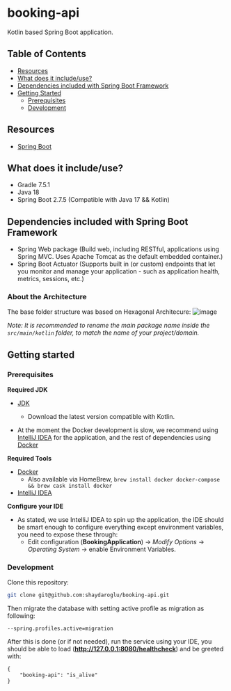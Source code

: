 # booking-api

Kotlin based Spring Boot application.

## Table of Contents
* [Resources](#resources)
* [What does it include/use?](#what-does-it-includeuse)
* [Dependencies included with Spring Boot Framework](#dependencies-included-with-spring-boot-framework)
* [Getting Started](#getting-started)
    * [Prerequisites](#prerequisites)
    * [Development](#development)



## Resources
* [Spring Boot](https://spring.io/projects/spring-boot)

## What does it include/use?

- Gradle 7.5.1
- Java 18
- Spring Boot 2.7.5 (Compatible with Java 17 && Kotlin)

## Dependencies included with Spring Boot Framework

- Spring Web package (Build web, including RESTful, applications using Spring MVC. Uses Apache Tomcat as the default embedded container.)
- Spring Boot Actuator (Supports built in (or custom) endpoints that let you monitor and manage your application - such as application health, metrics, sessions, etc.)

### About the Architecture

The base folder structure was based on Hexagonal Architecure:
![image](https://user-images.githubusercontent.com/15172908/202044518-36d720d3-fadc-41d4-8696-e9787a685f75.png)


_Note: It is recommended to rename the main package name inside the `src/main/kotlin` folder, to match the name of your project/domain._

## Getting started
### Prerequisites

**Required JDK**
- [JDK](https://www.oracle.com/java/technologies/downloads/)
    * Download the latest version compatible with Kotlin.

- At the moment the Docker development is slow, we recommend using [IntelliJ IDEA](https://www.jetbrains.com/idea/) for the application, and the rest of dependencies using [Docker](https://docs.docker.com/desktop/mac/install/)

**Required Tools**
- [Docker](https://docs.docker.com/desktop/mac/install/)
    * Also available via HomeBrew, `brew install docker docker-compose && brew cask install docker`
- [IntelliJ IDEA](https://www.jetbrains.com/idea/download/#section=mac)

**Configure your IDE**
- As stated, we use IntelliJ IDEA to spin up the application, the IDE should be smart enough to configure everything except environment variables, you need to expose these through:
    - Edit configuration (**BookingApplication**) -> *Modify Options* -> *Operating System* -> enable Environment Variables.


### Development

Clone this repository:
```bash
git clone git@github.com:shaydaroglu/booking-api.git
```

Then migrate the database with setting active profile as migration as following:
```
--spring.profiles.active=migration
```

After this is done (or if not needed), run the service using your IDE, you should be able to load (**http://127.0.0.1:8080/healthcheck**) and be greeted with:
```text
{
	"booking-api": "is_alive"
}
```


